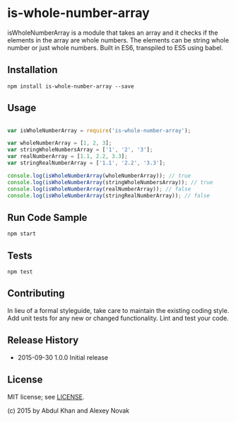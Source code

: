 # is-whole-number-array

isWholeNumberArray is a module that takes an array and it checks if the elements in the array are whole numbers. The elements can be string whole number or just whole numbers. Built in ES6, transpiled to ES5 using babel.

## Installation

`npm install is-whole-number-array --save`

## Usage

```javascript

var isWholeNumberArray = require('is-whole-number-array');

var wholeNumberArray = [1, 2, 3];
var stringWholeNumbersArray = ['1', '2', '3'];
var realNumberArray = [1.1, 2.2, 3.3];
var stringRealNumberArray = ['1.1', '2.2', '3.3'];

console.log(isWholeNumberArray(wholeNumberArray)); // true
console.log(isWholeNumberArray(stringWholeNumbersArray)); // true
console.log(isWholeNumberArray(realNumberArray)); // false
console.log(isWholeNumberArray(stringRealNumberArray)); // false

 ```

## Run Code Sample

`npm start`

## Tests

`npm test`

## Contributing

In lieu of a formal styleguide, take care to maintain the existing coding style.
Add unit tests for any new or changed functionality. Lint and test your code.

## Release History

* 2015-09-30    1.0.0 Initial release

## License

MIT license; see [LICENSE](./LICENSE).

(c) 2015 by Abdul Khan and Alexey Novak
